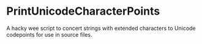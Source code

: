 PrintUnicodeCharacterPoints
===========================

A hacky wee script to concert strings with extended characters to Unicode codepoints for use in source files.